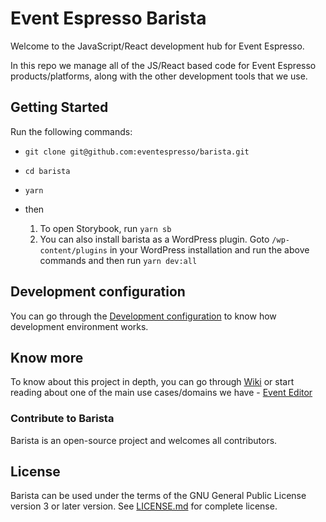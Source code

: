 # Event Espresso Barista

Welcome to the JavaScript/React development hub for Event Espresso.

In this repo we manage all of the JS/React based code for Event Espresso products/platforms, along with the other development tools that we use.

## Getting Started

Run the following commands:

-   `git clone git@github.com:eventespresso/barista.git`
-   `cd barista`
-   `yarn`
-   then

    1. To open Storybook, run `yarn sb`
    2. You can also install barista as a WordPress plugin. Goto `/wp-content/plugins` in your WordPress installation and run the above commands and then run `yarn dev:all`

## Development configuration

You can go through the [Development configuration](config/README.md) to know how development environment works.

## Know more

To know about this project in depth, you can go through [Wiki](https://github.com/eventespresso/barista/wiki) or start reading about one of the main use cases/domains we have - [Event Editor](./domains/core/admin/eventEditor/README.md)

### Contribute to Barista

Barista is an open-source project and welcomes all contributors.

## License

Barista can be used under the terms of the GNU General Public License version 3 or later version. See [LICENSE.md](LICENSE.md) for complete license.
